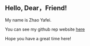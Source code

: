 ## Hello, Dear，Friend!

My name is Zhao Yafei. 

You can see my github rep website [here](https://github.com/What3ver7/rep) 

Hope you have a great time here!
